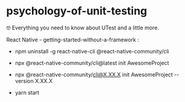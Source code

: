 # psychology-of-unit-testing

🤓 Everything you need to know about UTest and a little more.

React Native - getting-started-without-a-framework :

- npm uninstall -g react-native-cli @react-native-community/cli
- npx @react-native-community/cli@latest init AwesomeProject
- npx @react-native-community/cli@X.XX.X init AwesomeProject --version X.XX.X

- yarn start
